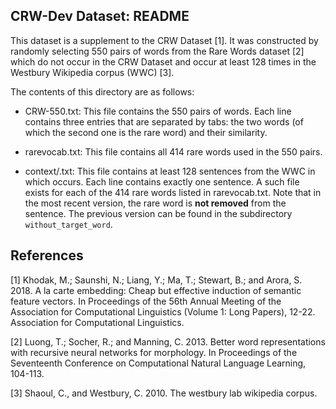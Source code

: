 ## CRW-Dev Dataset: README

This dataset is a supplement to the CRW Dataset [1]. It was constructed by randomly 
selecting 550 pairs of words from the Rare Words dataset [2] which do not occur in the 
CRW Dataset and occur at least 128 times in the Westbury Wikipedia corpus (WWC) [3].

The contents of this directory are as follows:

- CRW-550.txt: This file contains the 550 pairs of words. Each line contains three 
  entries that are separated by tabs: the two words (of which the second 
  one is the rare word) and their similarity.
   
- rarevocab.txt: This file contains all 414 rare words used in the 550 pairs.

- context/<rareword>.txt: This file contains at least 128 sentences from the WWC 
  in which <rareword> occurs. Each line contains exactly one sentence. A such file 
  exists for each of the 414 rare words listed in rarevocab.txt. Note that in the most recent 
  version, the rare word is **not removed** from the sentence. The previous version can
  be found in the subdirectory `without_target_word`.
 
## References 

[1] Khodak, M.; Saunshi, N.; Liang, Y.; Ma, T.; Stewart, B.; and Arora, S. 2018. 
    A la carte embedding: Cheap but effective induction of semantic feature vectors. 
    In Proceedings of the 56th Annual Meeting of the Association for Computational 
    Linguistics (Volume 1: Long Papers), 12-22. Association for Computational 
    Linguistics.

[2] Luong, T.; Socher, R.; and Manning, C. 2013. Better word representations with 
    recursive neural networks for morphology. In Proceedings of the Seventeenth 
    Conference on Computational Natural Language Learning, 104-113.

[3] Shaoul, C., and Westbury, C. 2010. The westbury lab wikipedia corpus.
